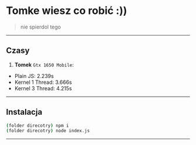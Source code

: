 # Tomke wiesz co robić :))
> nie spierdol tego

---

## Czasy
1. **Tomek** `Gtx 1650 Mobile`:
  - Plain JS: 2.239s
  - Kernel 1 Thread: 3.666s
  - Kernel 3 Thread: 4.215s

---

## Instalacja
```bash
(folder direcotry) npm i
(folder direcotry) node index.js
```

---
